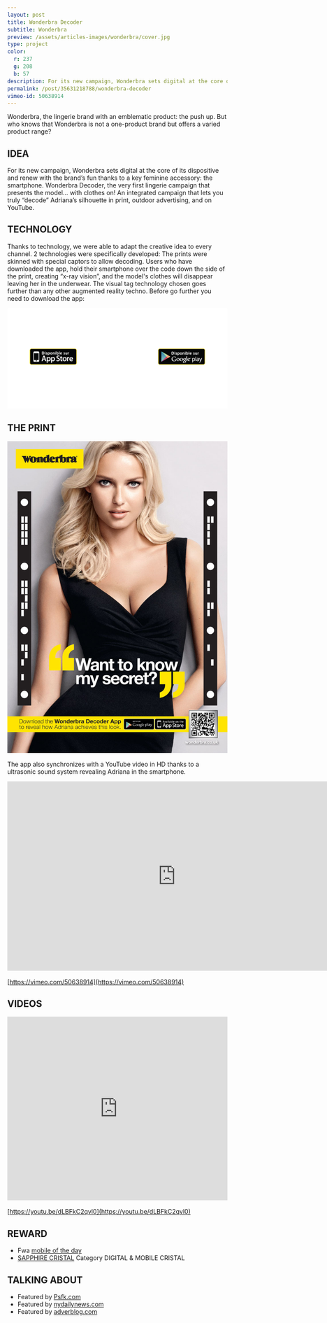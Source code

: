 ```yaml
---
layout: post
title: Wonderbra Decoder
subtitle: Wonderbra
preview: /assets/articles-images/wonderbra/cover.jpg
type: project
color:
  r: 237
  g: 208
  b: 57
description: For its new campaign, Wonderbra sets digital at the core of its dispositive and renew with the brand’s fun thanks to a key feminine accessory ; the smartphone. Wonderbra Decoder, the very first lingerie campaign that presents the model… with clothes on!
permalink: /post/35631218788/wonderbra-decoder
vimeo-id: 50638914
---
```


Wonderbra, the lingerie brand with an emblematic product: the push up. But who knows that Wonderbra is not a one-product brand but offers a varied product range?

## IDEA

For its new campaign, Wonderbra sets digital at the core of its dispositive and renew with the brand’s fun thanks to a key feminine accessory: the smartphone. Wonderbra Decoder, the very first lingerie campaign that presents the model… with clothes on! An integrated campaign that lets you truly “decode” Adriana’s silhouette in print, outdoor advertising, and on YouTube.

## TECHNOLOGY

Thanks to technology, we were able to adapt the creative idea to every channel. 2 technologies were specifically developed: The prints were skinned with special captors to allow decoding. Users who have downloaded the app, hold their smartphone over the code down the side of the print, creating “x-ray vision”, and the model's clothes will disappear leaving her in the underwear. The visual tag technology chosen goes further than any other augmented reality techno.
Before go further you need to download the app:

![image](/assets/articles-images/wonderbra/wonder1.png)


## THE PRINT
![image](/assets/articles-images/wonderbra/wonder3.jpg)


The app also synchronizes with a YouTube video in HD thanks to a ultrasonic sound system revealing Adriana in the smartphone.


<iframe src="https://player.vimeo.com/video/50638914" width="770" height="433" frameborder="0" webkitallowfullscreen mozallowfullscreen allowfullscreen class="uk-responsive-width"></iframe>


[https://vimeo.com/50638914](https://vimeo.com/50638914)


## VIDEOS
<iframe width="100%" height="420" src="https://www.youtube.com/embed/dLBFkC2qvl0" frameborder="0" allowfullscreen></iframe>

[https://youtu.be/dLBFkC2qvl0](https://youtu.be/dLBFkC2qvl0)

## REWARD

- Fwa [mobile of the day](http://www.thefwa.com/mobile/wonderbra-decoder)
- [SAPPHIRE CRISTAL](http://www.europecristalfestival.com/wp-content/uploads/2012/12/winners/PL_DIGITAL%20EU.pdf) Category DIGITAL & MOBILE CRISTAL

## TALKING ABOUT

- Featured by [Psfk.com](http://www.adverblog.com/2012/10/02/wonderbra-decoder/)
- Featured by [nydailynews.com](http://articles.nydailynews.com/2012-10-04/news/34264395_1_free-app-perfect-bra-lingerie)
- Featured by [adverblog.com](http://www.adverblog.com/2012/10/02/wonderbra-decoder/)
